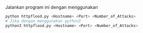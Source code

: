 Jalankan program ini dengan menggunakan 
```bash
python httpflood.py <Hostname> <Port> <Number_of_Attacks>
# Jika dengan menggunakan python3
python3 httpflood.py <Hostname> <Port> <Number_of_Attacks>
``` 
